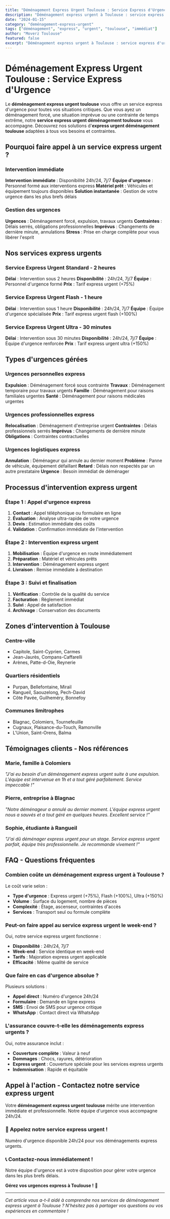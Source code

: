 ```yaml
---
title: "Déménagement Express Urgent Toulouse : Service Express d'Urgence"
description: "Déménagement express urgent à Toulouse : service express d'urgence. Intervention immédiate, équipe disponible, solution instantanée. Devis gratuit."
date: "2024-01-15"
category: "deménagement-express-urgent"
tags: ["déménagement", "express", "urgent", "toulouse", "immédiat"]
author: "Moverz Toulouse"
featured: false
excerpt: "Déménagement express urgent à Toulouse : service express d'urgence. Intervention immédiate, équipe disponible, solution instantanée."
---
```


# Déménagement Express Urgent Toulouse : Service Express d'Urgence

Le **déménagement express urgent toulouse** vous offre un service express d'urgence pour toutes vos situations critiques. Que vous ayez un déménagement forcé, une situation imprévue ou une contrainte de temps extrême, notre **service express urgent déménagement toulouse** vous accompagne. Découvrez nos solutions d'**express urgent déménagement toulouse** adaptées à tous vos besoins et contraintes.

## Pourquoi faire appel à un service express urgent ?

### Intervention immédiate

**Intervention immédiate** : Disponibilité 24h/24, 7j/7
**Équipe d'urgence** : Personnel formé aux interventions express
**Matériel prêt** : Véhicules et équipement toujours disponibles
**Solution instantanée** : Gestion de votre urgence dans les plus brefs délais

### Gestion des urgences

**Urgences** : Déménagement forcé, expulsion, travaux urgents
**Contraintes** : Délais serrés, obligations professionnelles
**Imprévus** : Changements de dernière minute, annulations
**Stress** : Prise en charge complète pour vous libérer l'esprit

## Nos services express urgents

### Service Express Urgent Standard - 2 heures

**Délai** : Intervention sous 2 heures
**Disponibilité** : 24h/24, 7j/7
**Équipe** : Personnel d'urgence formé
**Prix** : Tarif express urgent (+75%)

### Service Express Urgent Flash - 1 heure

**Délai** : Intervention sous 1 heure
**Disponibilité** : 24h/24, 7j/7
**Équipe** : Équipe d'urgence spécialisée
**Prix** : Tarif express urgent flash (+100%)

### Service Express Urgent Ultra - 30 minutes

**Délai** : Intervention sous 30 minutes
**Disponibilité** : 24h/24, 7j/7
**Équipe** : Équipe d'urgence renforcée
**Prix** : Tarif express urgent ultra (+150%)

## Types d'urgences gérées

### Urgences personnelles express

**Expulsion** : Déménagement forcé sous contrainte
**Travaux** : Déménagement temporaire pour travaux urgents
**Famille** : Déménagement pour raisons familiales urgentes
**Santé** : Déménagement pour raisons médicales urgentes

### Urgences professionnelles express

**Relocalisation** : Déménagement d'entreprise urgent
**Contraintes** : Délais professionnels serrés
**Imprévus** : Changements de dernière minute
**Obligations** : Contraintes contractuelles

### Urgences logistiques express

**Annulation** : Déménageur qui annule au dernier moment
**Problème** : Panne de véhicule, équipement défaillant
**Retard** : Délais non respectés par un autre prestataire
**Urgence** : Besoin immédiat de déménager

## Processus d'intervention express urgent

### Étape 1 : Appel d'urgence express

1. **Contact** : Appel téléphonique ou formulaire en ligne
2. **Évaluation** : Analyse ultra-rapide de votre urgence
3. **Devis** : Estimation immédiate des coûts
4. **Validation** : Confirmation immédiate de l'intervention

### Étape 2 : Intervention express urgent

1. **Mobilisation** : Équipe d'urgence en route immédiatement
2. **Préparation** : Matériel et véhicules prêts
3. **Intervention** : Déménagement express urgent
4. **Livraison** : Remise immédiate à destination

### Étape 3 : Suivi et finalisation

1. **Vérification** : Contrôle de la qualité du service
2. **Facturation** : Règlement immédiat
3. **Suivi** : Appel de satisfaction
4. **Archivage** : Conservation des documents

## Zones d'intervention à Toulouse

### Centre-ville
- Capitole, Saint-Cyprien, Carmes
- Jean-Jaurès, Compans-Caffarelli
- Arènes, Patte-d-Oie, Reynerie

### Quartiers résidentiels
- Purpan, Bellefontaine, Mirail
- Rangueil, Saouzelong, Pech-David
- Côte Pavée, Guilheméry, Bonnefoy

### Communes limitrophes
- Blagnac, Colomiers, Tournefeuille
- Cugnaux, Plaisance-du-Touch, Ramonville
- L'Union, Saint-Orens, Balma

## Témoignages clients - Nos références

### Marie, famille à Colomiers
*"J'ai eu besoin d'un déménagement express urgent suite à une expulsion. L'équipe est intervenue en 1h et a tout géré parfaitement. Service impeccable !"*

### Pierre, entreprise à Blagnac
*"Notre déménageur a annulé au dernier moment. L'équipe express urgent nous a sauvés et a tout géré en quelques heures. Excellent service !"*

### Sophie, étudiante à Rangueil
*"J'ai dû déménager express urgent pour un stage. Service express urgent parfait, équipe très professionnelle. Je recommande vivement !"*

## FAQ - Questions fréquentes

### Combien coûte un déménagement express urgent à Toulouse ?

Le coût varie selon :
- **Type d'urgence** : Express urgent (+75%), Flash (+100%), Ultra (+150%)
- **Volume** : Surface du logement, nombre de pièces
- **Complexité** : Étage, ascenseur, contraintes d'accès
- **Services** : Transport seul ou formule complète

### Peut-on faire appel au service express urgent le week-end ?

Oui, notre service express urgent fonctionne :
- **Disponibilité** : 24h/24, 7j/7
- **Week-end** : Service identique en week-end
- **Tarifs** : Majoration express urgent applicable
- **Efficacité** : Même qualité de service

### Que faire en cas d'urgence absolue ?

Plusieurs solutions :
- **Appel direct** : Numéro d'urgence 24h/24
- **Formulaire** : Demande en ligne express
- **SMS** : Envoi de SMS pour urgence critique
- **WhatsApp** : Contact direct via WhatsApp

### L'assurance couvre-t-elle les déménagements express urgents ?

Oui, notre assurance inclut :
- **Couverture complète** : Valeur à neuf
- **Dommages** : Chocs, rayures, détérioration
- **Express urgent** : Couverture spéciale pour les services express urgents
- **Indemnisation** : Rapide et équitable

## Appel à l'action - Contactez notre service express urgent

Votre **déménagement express urgent toulouse** mérite une intervention immédiate et professionnelle. Notre équipe d'urgence vous accompagne 24h/24.

### 🚨 **Appelez notre service express urgent !**

Numéro d'urgence disponible 24h/24 pour vos déménagements express urgents.

### 📞 **Contactez-nous immédiatement !**

Notre équipe d'urgence est à votre disposition pour gérer votre urgence dans les plus brefs délais.

**Gérez vos urgences express à Toulouse !** 🚚

---

*Cet article vous a-t-il aidé à comprendre nos services de déménagement express urgent à Toulouse ? N'hésitez pas à partager vos questions ou vos expériences en commentaire !*
